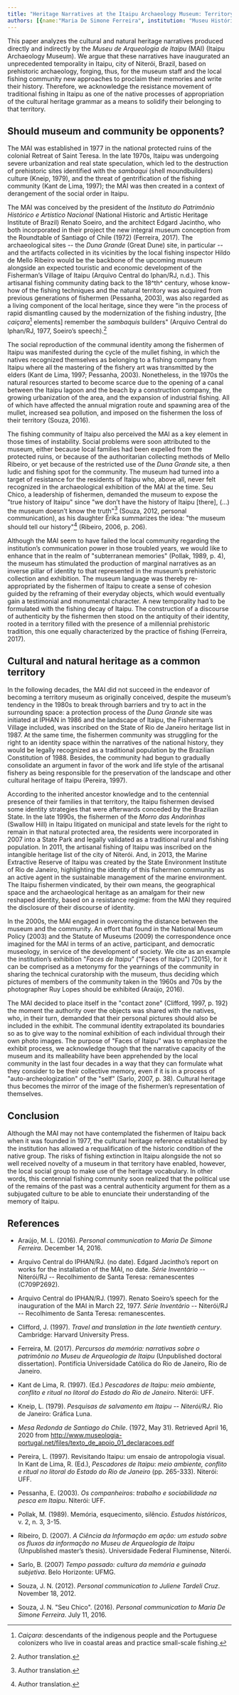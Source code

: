 ```yaml
---
title: "Heritage Narratives at the Itaipu Archaeology Museum: Territory and Resistance through Artisanal Fishing"
authors: [{name:"Maria De Simone Ferreira", institution: "Museu Histórico Nacional – Rio de Janeiro, Brazil"}]
---
```


This paper analyzes the cultural and natural heritage narratives
produced directly and indirectly by the *Museu de Arqueologia de Itaipu*
(MAI) (Itaipu Archaeology Museum). We argue that these narratives have
inaugurated an unprecedented temporality in Itaipu, city of Niterói,
Brazil, based on prehistoric archaeology, forging, thus, for the museum
staff and the local fishing community new approaches to proclaim their
memories and write their history. Therefore, we acknowledge the
resistance movement of traditional fishing in Itaipu as one of the
native processes of appropriation of the cultural heritage grammar as a
means to solidify their belonging to that territory.

## Should museum and community be opponents?

The MAI was established in 1977 in the national protected ruins of the
colonial Retreat of Saint Teresa. In the late 1970s, Itaipu was
undergoing severe urbanization and real state speculation, which led to
the destruction of prehistoric sites identified with the *sambaqui*
(shell moundbuilders) culture (Kneip, 1979), and the threat of
gentrification of the fishing community (Kant de Lima, 1997); the MAI
was then created in a context of derangement of the social order in
Itaipu.

The MAI was conceived by the president of the *Instituto do Patrimônio
Histórico e Artístico Nacional* (National Historic and Artistic Heritage
Institute of Brazil) Renato Soeiro, and the architect Edgard Jacintho,
who both incorporated in their project the new integral museum
conception from the Roundtable of Santiago of Chile (1972) (Ferreira,
2017). The archaeological sites -- the *Duna Grande* (Great Dune) site,
in particular -- and the artifacts collected in its vicinities by the
local fishing inspector Hildo de Mello Ribeiro would be the backbone of
the upcoming museum alongside an expected touristic and economic
development of the Fisherman’s Village of Itaipu (Arquivo Central do
Iphan/RJ, n.d.). This artisanal fishing community dating back to the
18^th^ century, whose know-how of the fishing techniques and the natural
territory was acquired from previous generations of fishermen (Pessanha,
2003), was also regarded as a living component of the local heritage,
since they were "in the process of rapid dismantling caused by the
modernization of the fishing industry, \[the *caiçara*[^1] elements\]
remember the *sambaquis* builders" (Arquivo Central do Iphan/RJ, 1977,
Soeiro’s speech).[^2]

The social reproduction of the communal identity among the fishermen of
Itaipu was manifested during the cycle of the mullet fishing, in which
the natives recognized themselves as belonging to a fishing company from
Itaipu where all the mastering of the fishery art was transmitted by the
elders (Kant de Lima, 1997; Pessanha, 2003). Nonetheless, in the 1970s
the natural resources started to become scarce due to the opening of a
canal between the Itaipu lagoon and the beach by a construction company,
the growing urbanization of the area, and the expansion of industrial
fishing. All of which have affected the annual migration route and
spawning area of the mullet, increased sea pollution, and imposed on the
fishermen the loss of their territory (Souza, 2016).

The fishing community of Itaipu also perceived the MAI as a key element
in those times of instability. Social problems were soon attributed to
the museum, either because local families had been expelled from the
protected ruins, or because of the authoritarian collecting methods of
Mello Ribeiro, or yet because of the restricted use of the *Duna Grande*
site, a then ludic and fishing spot for the community. The museum had
turned into a target of resistance for the residents of Itaipu who,
above all, never felt recognized in the archaeological exhibition of the
MAI at the time. Seu Chico, a leadership of fishermen, demanded the
museum to expose the "true history of Itaipu" since "we don’t have the
history of Itaipu \[there\], (...) the museum doesn’t know the
truth"[^3] (Souza, 2012, personal communication), as his daughter Érika
summarizes the idea: "the museum should tell our history"[^4] (Ribeiro,
2006, p. 206).

Although the MAI seem to have failed the local community regarding the
institution’s communication power in those troubled years, we would like
to enhance that in the realm of "subterranean memories" (Pollak, 1989,
p. 4), the museum has stimulated the production of marginal narratives
as an inverse pillar of identity to that represented in the museum’s
prehistoric collection and exhibition. The museum language was thereby
re-appropriated by the fishermen of Itaipu to create a sense of cohesion
guided by the reframing of their everyday objects, which would
eventually gain a testimonial and monumental character. A new
temporality had to be formulated with the fishing decay of Itaipu. The
construction of a discourse of authenticity by the fishermen then stood
on the antiquity of their identity, rooted in a territory filled with
the presence of a millennial prehistoric tradition, this one equally
characterized by the practice of fishing (Ferreira, 2017).

## Cultural and natural heritage as a common territory

In the following decades, the MAI did not succeed in the endeavor of
becoming a territory museum as originally conceived, despite the
museum’s tendency in the 1980s to break through barriers and try to act
in the surrounding space: a protection process of the *Duna Grande* site
was initiated at IPHAN in 1986 and the landscape of Itaipu, the
Fisherman’s Village included, was inscribed on the State of Rio de
Janeiro heritage list in 1987. At the same time, the fishermen community
was struggling for the right to an identity space within the narratives
of the national history, they would be legally recognized as a
traditional population by the Brazilian Constitution of 1988. Besides,
the community had begun to gradually consolidate an argument in favor of
the work and life style of the artisanal fishery as being responsible
for the preservation of the landscape and other cultural heritage of
Itaipu (Pereira, 1997).

According to the inherited ancestor knowledge and to the centennial
presence of their families in that territory, the Itaipu fishermen
devised some identity strategies that were afterwards conceded by the
Brazilian State. In the late 1990s, the fishermen of the *Morro das
Andorinhas* (Swallow Hill) in Itaipu litigated on municipal and state
levels for the right to remain in that natural protected area, the
residents were incorporated in 2007 into a State Park and legally
validated as a traditional rural and fishing population. In 2011, the
artisanal fishing of Itaipu was inscribed on the intangible heritage
list of the city of Niterói. And, in 2013, the Marine Extractive Reserve
of Itaipu was created by the State Environment Institute of Rio de
Janeiro, highlighting the identity of this fishermen community as an
active agent in the sustainable management of the marine environment.
The Itaipu fishermen vindicated, by their own means, the geographical
space and the archaeological heritage as an amalgam for their new
reshaped identity, based on a resistance regime: from the MAI they
required the disclosure of their discourse of identity.

In the 2000s, the MAI engaged in overcoming the distance between the
museum and the community. An effort that found in the National Museum
Policy (2003) and the Statute of Museums (2009) the correspondence once
imagined for the MAI in terms of an active, participant, and democratic
museology, in service of the development of society. We cite as an
example the institution’s exhibition "*Faces de Itaipu*" ("Faces of
Itaipu") (2015), for it can be comprised as a metonymy for the yearnings
of the community in sharing the technical curatorship with the museum,
thus deciding which pictures of members of the community taken in the
1960s and 70s by the photographer Ruy Lopes should be exhibited (Araújo,
2016).

The MAI decided to place itself in the "contact zone" (Clifford, 1997,
p. 192) the moment the authority over the objects was shared with the
natives, who, in their turn, demanded that their personal pictures
should also be included in the exhibit. The communal identity
extrapolated its boundaries so as to give way to the nominal exhibition
of each individual through their own photo images. The purpose of "Faces
of Itaipu" was to emphasize the exhibit process, we acknowledge though
that the narrative capacity of the museum and its malleability have been
apprehended by the local community in the last four decades in a way
that they can formulate what they consider to be their collective
memory, even if it is in a process of "auto-archeologization" of the
"self" (Sarlo, 2007, p. 38). Cultural heritage thus becomes the mirror
of the image of the fishermen’s representation of themselves.

## Conclusion

Although the MAI may not have contemplated the fishermen of Itaipu back
when it was founded in 1977, the cultural heritage reference established
by the institution has allowed a requalification of the historic
condition of the native group. The risks of fishing extinction in Itaipu
alongside the not so well received novelty of a museum in that territory
have enabled, however, the local social group to make use of the
heritage vocabulary. In other words, this centennial fishing community
soon realized that the political use of the remains of the past was a
central authenticity argument for them as a subjugated culture to be
able to enunciate their understanding of the memory of Itaipu.

## References

- Araújo, M. L. (2016). *Personal communication to Maria De Simone
  Ferreira*. December 14, 2016.
- Arquivo Central do IPHAN/RJ. (no date). Edgard Jacintho’s report on
  works for the installation of the MAI, no date. *Série Inventário* --
  Niterói/RJ -- Recolhimento de Santa Teresa: remanescentes (C709P2692).

- Arquivo Central do IPHAN/RJ. (1997). Renato Soeiro’s speech for the
  inauguration of the MAI in March 22, 1977. *Série Inventário* --
  Niterói/RJ -- Recolhimento de Santa Teresa: remanescentes.

- Clifford, J. (1997). *Travel and translation in the late twentieth
  century*. Cambridge: Harvard University Press.

- Ferreira, M. (2017). *Percursos da memória: narrativas sobre o
  patrimônio no Museu de Arqueologia de Itaipu* (Unpublished doctoral
  dissertation). Pontifícia Universidade Católica do Rio de Janeiro, Rio
  de Janeiro.

- Kant de Lima, R. (1997). (Ed.) *Pescadores de Itaipu: meio ambiente,
  conflito e ritual no litoral do Estado do Rio de Janeiro*. Niterói:
  UFF.

- Kneip, L. (1979). *Pesquisas de salvamento em Itaipu -- Niterói/RJ*.
  Rio de Janeiro: Gráfica Luna.

- *Mesa Redonda de Santiago do Chile*. (1972, May 31). Retrieved April
  16, 2020 from
  http://www.museologia-portugal.net/files/texto_de_apoio_01_declaracoes.pdf

- Pereira, L. (1997). Revisitando Itaipu: um ensaio de antropologia
  visual. In Kant de Lima, R. (Ed.), *Pescadores de Itaipu*: *meio
  ambiente, conflito e ritual no litoral do Estado do Rio de Janeiro*
  (pp. 265-333). Niterói: UFF.

- Pessanha, E. (2003). *Os companheiros*: *trabalho e sociabilidade na
  pesca em Itaipu*. Niterói: UFF.

- Pollak, M. (1989). Memória, esquecimento, silêncio. *Estudos
  históricos*, v. 2, n. 3, 3-15.

- Ribeiro, D. (2007). *A Ciência da Informação em ação: um estudo sobre
  os fluxos da informação no Museu de Arqueologia de Itaipu*
  (Unpublished master’s thesis). Universidade Federal Fluminense,
  Niterói.

- Sarlo, B. (2007) *Tempo passado: cultura da memória e guinada
  subjetiva*. Belo Horizonte: UFMG.

- Souza, J. N. (2012). *Personal communication to Juliene Tardeli Cruz*.
  November 18, 2012.

- Souza, J. N. "Seu Chico". (2016). *Personal communication to Maria De
  Simone Ferreira*. July 11, 2016.

[^1]: *Caiçara*: descendants of the indigenous people and the Portuguese colonizers who live in coastal areas and practice small-scale fishing.

[^2]: Author translation.

[^3]: Author translation.

[^4]: Author translation.
